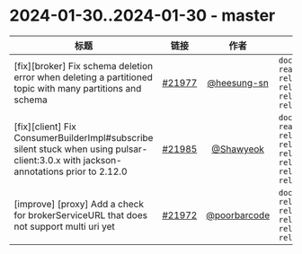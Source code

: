 # 2024-01-30..2024-01-30 - master
| 标题 | 链接 | 作者 | 标签 |
| - | :--: | :--: | - |
| [fix][broker] Fix schema deletion error when deleting a partitioned topic with many partitions and schema | [#21977](https://github.com/apache/pulsar/pull/21977) | [@heesung-sn](https://github.com/heesung-sn) | `doc-not-needed` `ready-to-test` `release/3.0.3` `release/2.11.4` `release/3.1.3` `release/3.2.1`  | 
| [fix][client] Fix ConsumerBuilderImpl#subscribe silent stuck when using pulsar-client:3.0.x with jackson-annotations prior to 2.12.0 | [#21985](https://github.com/apache/pulsar/pull/21985) | [@Shawyeok](https://github.com/Shawyeok) | `doc-not-needed` `ready-to-test` `release/2.9.5` `release/2.10.6` `release/3.0.3` `release/2.11.4` `release/3.1.3` `release/3.2.1`  | 
| [improve] [proxy] Add a check for brokerServiceURL that does not support multi uri yet | [#21972](https://github.com/apache/pulsar/pull/21972) | [@poorbarcode](https://github.com/poorbarcode) | `doc-not-needed` `release/2.10.6` `release/3.0.3` `release/2.11.4` `release/3.1.3` `release/3.2.1`  | 
